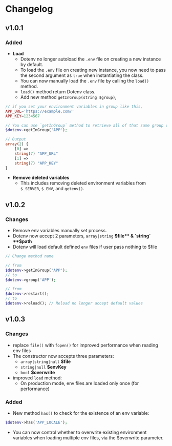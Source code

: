 # Changelog

## v1.0.1

### Added

- **Load**
  - Dotenv no longer autoload the `.env` file on creating a new instance by default.
  - To load the `.env` file on creating new instance, you now need to pass the second argument as `true` when instantiating the class.
  - You can now manually load the `.env` file by calling the `load()` method.
  - `load()` method return Dotenv class.
  - Add new method `getInGroup(string $group)`,
```php
// if you set your environment variables in group like this,
APP_URL='https://example.com/'
APP_KEY=1234567

// You can use `getInGroup` method to retrieve all of that same group variables,
$dotenv->getInGroup('APP');

// Output
array(2) {
    [0] =>
    string(7) "APP_URL"
    [1] =>
    string(7) "APP_KEY"
}
```

- **Remove deleted variables**
  - This includes removing deleted environment variables from `$_SERVER`, `$_ENV`, and `getenv()`.

## v1.0.2

### Changes
- Remove env variables manually set process.
- Dotenv now accept 2 parameters, `array|string` **$file** & `string` **$path**
- Dotenv will load default defined `env` files if user pass nothing to $file
```php
// Change method name

// from
$dotenv->getInGroup('APP');
// to
$dotenv->group('APP');

// from
$dotenv->restart();
// to
$dotenv->reload(); // Reload no longer accept default values
```

## v1.0.3

### Changes
- replace `file()` with `fopen()` for improved performance when reading env files
- The constructor now accepts three parameters:
  - `array|string|null` **$file**
  - `string|null` **$envKey**
  - `bool` **$overwrite**
- improved `load` method:
  - On production mode, env files are loaded only once (for performance)

### Added
- New method `has()` to check for the existence of an env variable:
```php
$dotenv->has('APP_LOCALE');
```
- You can now control whether to overwrite existing environment variables when loading multiple env files, via the $overwrite parameter.
